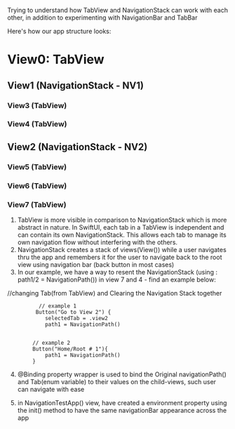 Trying to understand how TabView and NavigationStack can work with each other, in addition to experimenting with NavigationBar and TabBar

Here's how our app structure looks:

# View0: TabView
##  View1 (NavigationStack - NV1)
  ###  View3 (TabView)
  ### View4 (TabView)
## View2 (NavigationStack - NV2)
  ### View5 (TabView)
  ### View6 (TabView)
  ### View7 (TabView)

1) TabView is more visible in comparison to NavigationStack which is more abstract in nature. In SwiftUI, each tab in a TabView is independent and can contain its own NavigationStack. This allows each tab to manage its own navigation flow without interfering with the others.
2) NavigationStack creates a stack of views(View()) while a user navigates thru the app and remembers it for the user to navigate back to the root view using navigation bar (back button in most cases)
3) In our example, we have a way to resent the NavigationStack (using : path1/2 = NavigationPath()) in view 7 and 4 - find an example below:

//changing Tab(from TabView) and Clearing the Navigation Stack together
              
              // example 1            
             Button("Go to View 2") {
                selectedTab = .view2
                path1 = NavigationPath()

            
            // example 2   
            Button("Home/Root # 1"){
                path1 = NavigationPath()
            }

4) @Binding property wrapper is used to bind the Original navigationPath() and Tab(enum variable) to their values on the child-views, such user can navigate with ease

5) in NavigationTestApp() view, have created a environment property using the init() method to have the same navigationBar appearance across the app
     
